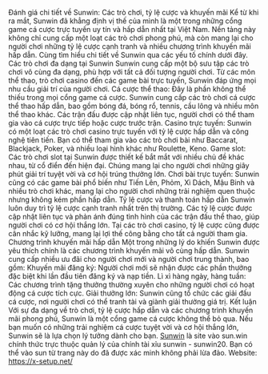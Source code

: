 Đánh giá chi tiết về Sunwin: Các trò chơi, tỷ lệ cược và khuyến mãi
Kể từ khi ra mắt, Sunwin đã khẳng định vị thế của mình là một trong những cổng game cá cược trực tuyến uy tín và hấp dẫn nhất tại Việt Nam. Nền tảng này không chỉ cung cấp một loạt các trò chơi phong phú, mà còn mang lại cho người chơi những tỷ lệ cược cạnh tranh và nhiều chương trình khuyến mãi hấp dẫn. Cùng tìm hiểu chi tiết về Sunwin qua các yếu tố chính dưới đây.
Các trò chơi đa dạng tại Sunwin
Sunwin cung cấp một bộ sưu tập các trò chơi vô cùng đa dạng, phù hợp với tất cả đối tượng người chơi. Từ các môn thể thao, trò chơi casino đến các game bài trực tuyến, Sunwin đáp ứng mọi nhu cầu giải trí của người chơi.
Cá cược thể thao: Đây là phần không thể thiếu trong mọi cổng game cá cược. Sunwin cung cấp các trò chơi cá cược thể thao hấp dẫn, bao gồm bóng đá, bóng rổ, tennis, cầu lông và nhiều môn thể thao khác. Các trận đấu được cập nhật liên tục, người chơi có thể tham gia vào cá cược trực tiếp hoặc cược trước trận.
Casino trực tuyến: Sunwin có một loạt các trò chơi casino trực tuyến với tỷ lệ cược hấp dẫn và công nghệ tiên tiến. Bạn có thể tham gia vào các trò chơi bài như Baccarat, Blackjack, Poker, và nhiều loại hình khác như Roulette, Keno.
Game slot: Các trò chơi slot tại Sunwin được thiết kế bắt mắt với nhiều chủ đề khác nhau, từ cổ điển đến hiện đại. Chúng mang lại cho người chơi những giây phút giải trí tuyệt vời và cơ hội trúng thưởng lớn.
Chơi bài trực tuyến: Sunwin cũng có các game bài phổ biến như Tiến Lên, Phỏm, Xì Dách, Mậu Binh và nhiều trò chơi khác, mang lại cho người chơi những trải nghiệm quen thuộc nhưng không kém phần hấp dẫn.
Tỷ lệ cược và thanh toán hấp dẫn
Sunwin luôn duy trì tỷ lệ cược cạnh tranh nhất trên thị trường. Các tỷ lệ cược được cập nhật liên tục và phản ánh đúng tình hình của các trận đấu thể thao, giúp người chơi có cơ hội thắng lớn. Tại các trò chơi casino, tỷ lệ cược cũng được cân nhắc kỹ lưỡng, mang lại lợi thế công bằng cho tất cả người tham gia.
Chương trình khuyến mãi hấp dẫn
Một trong những lý do khiến Sunwin được yêu thích chính là các chương trình khuyến mãi vô cùng hấp dẫn. Sunwin cung cấp nhiều ưu đãi cho người chơi mới và người chơi trung thành, bao gồm:
Khuyến mãi đăng ký: Người chơi mới sẽ nhận được các phần thưởng đặc biệt khi lần đầu tiên đăng ký và nạp tiền.
Lì xì hàng ngày, hàng tuần: Các chương trình tặng thưởng thường xuyên cho những người chơi có hoạt động cá cược tích cực.
Giải thưởng lớn: Sunwin cũng tổ chức các giải đấu cá cược, nơi người chơi có thể tranh tài và giành giải thưởng giá trị.
Kết luận
Với sự đa dạng về trò chơi, tỷ lệ cược hấp dẫn và các chương trình khuyến mãi phong phú, Sunwin là một cổng game cá cược không thể bỏ qua. Nếu bạn muốn có những trải nghiệm cá cược tuyệt vời và cơ hội thắng lớn, Sunwin sẽ là lựa chọn lý tưởng dành cho bạn.
<a href="https://studentpost.com.tw/ "> Sunwin</a> là site vào sun.win chính thức trực thuộc quản lý của chính tài xỉu sunwin - sunwin20. Bạn có thể vào sun từ trang này do đã được xác minh không phải lừa đảo.
Website: https://x-setup.net/
